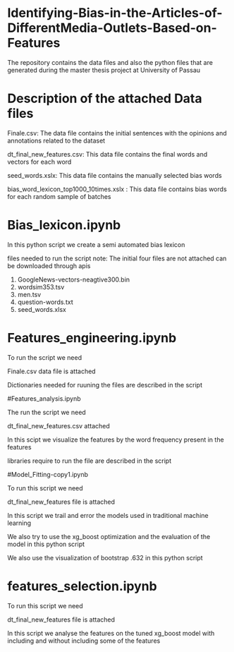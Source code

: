 # Identifying-Bias-in-the-Articles-of-DifferentMedia-Outlets-Based-on-Features
The repository contains the data files and also the python files that are generated during the master thesis project at University of Passau
# Description of the attached Data files
Finale.csv: The data file contains the initial sentences with the opinions and annotations related to the dataset

dt_final_new_features.csv: This data file contains the final words and vectors for each word

seed_words.xslx: This data file contains the manually selected bias words

bias_word_lexicon_top1000_10times.xslx : This data file contains bias words for each random sample of batches 

# Bias_lexicon.ipynb 
In this python script we create a semi automated bias lexicon

files needed to run the script note: The initial four files are not attached can be downloaded through apis
1. GoogleNews-vectors-neagtive300.bin
2. wordsim353.tsv
3. men.tsv
4. question-words.txt
5. seed_words.xlsx 

# Features_engineering.ipynb

To run the script we need

Finale.csv data file is attached 

Dictionaries needed for ruuning the files are described in the script

#Features_analysis.ipynb

The run the script we need 

dt_final_new_features.csv attached

In this scipt we visualize the features by the word frequency present in the features

libraries require to run the file are described in the script

#Model_Fitting-copy1.ipynb 

To run this script we need 

dt_final_new_features file is attached

In this script we trail and error the models used in traditional machine learning 

We also try to use the xg_boost optimization and the evaluation of the model in this python script

We also use the visualization of bootstrap .632 in this python script

# features_selection.ipynb

To run this script we need 

dt_final_new_features file is attached

In this script we analyse the features on the tuned xg_boost model with including and without including some of the features
